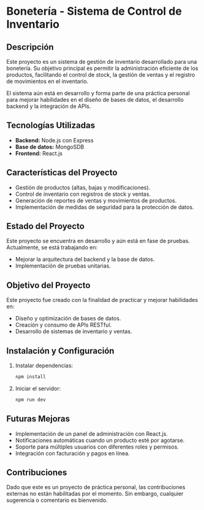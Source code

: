# Bonetería - Sistema de Control de Inventario

## Descripción

Este proyecto es un sistema de gestión de inventario desarrollado para una bonetería. Su objetivo principal es permitir la administración eficiente de los productos, facilitando el control de stock, la gestión de ventas y el registro de movimientos en el inventario.

El sistema aún está en desarrollo y forma parte de una práctica personal para mejorar habilidades en el diseño de bases de datos, el desarrollo backend y la integración de APIs.

## Tecnologías Utilizadas

- **Backend:** Node.js con Express
- **Base de datos:** MongoSDB
- **Frontend:** React.js

## Características del Proyecto

- Gestión de productos (altas, bajas y modificaciones).
- Control de inventario con registros de stock y ventas.
- Generación de reportes de ventas y movimientos de productos.
- Implementación de medidas de seguridad para la protección de datos.

## Estado del Proyecto

Este proyecto se encuentra en desarrollo y aún está en fase de pruebas. Actualmente, se está trabajando en:

- Mejorar la arquitectura del backend y la base de datos.
- Implementación de pruebas unitarias.

## Objetivo del Proyecto

Este proyecto fue creado con la finalidad de practicar y mejorar habilidades en:

- Diseño y optimización de bases de datos.
- Creación y consumo de APIs RESTful.
- Desarrollo de sistemas de inventario y ventas.

## Instalación y Configuración


1. Instalar dependencias:
   ```bash
   npm install
   ```
2. Iniciar el servidor:
   ```bash
   npm run dev
   ```

## Futuras Mejoras

- Implementación de un panel de administración con React.js.
- Notificaciones automáticas cuando un producto esté por agotarse.
- Soporte para múltiples usuarios con diferentes roles y permisos.
- Integración con facturación y pagos en línea.

## Contribuciones

Dado que este es un proyecto de práctica personal, las contribuciones externas no están habilitadas por el momento. Sin embargo, cualquier sugerencia o comentario es bienvenido.

